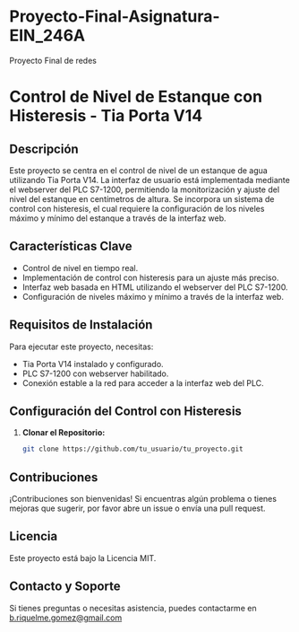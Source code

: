 # Proyecto-Final-Asignatura-EIN_246A
Proyecto Final de redes
# Control de Nivel de Estanque con Histeresis - Tia Porta V14

## Descripción

Este proyecto se centra en el control de nivel de un estanque de agua utilizando Tia Porta V14. La interfaz de usuario está implementada mediante el webserver del PLC S7-1200, permitiendo la monitorización y ajuste del nivel del estanque en centímetros de altura. Se incorpora un sistema de control con histeresis, el cual requiere la configuración de los niveles máximo y mínimo del estanque a través de la interfaz web.

## Características Clave

- Control de nivel en tiempo real.
- Implementación de control con histeresis para un ajuste más preciso.
- Interfaz web basada en HTML utilizando el webserver del PLC S7-1200.
- Configuración de niveles máximo y mínimo a través de la interfaz web.

## Requisitos de Instalación

Para ejecutar este proyecto, necesitas:

- Tia Porta V14 instalado y configurado.
- PLC S7-1200 con webserver habilitado.
- Conexión estable a la red para acceder a la interfaz web del PLC.

## Configuración del Control con Histeresis

1. **Clonar el Repositorio:**
   ```bash
   git clone https://github.com/tu_usuario/tu_proyecto.git

## Contribuciones
¡Contribuciones son bienvenidas! Si encuentras algún problema o tienes mejoras que sugerir, por favor abre un issue o envía una pull request.

## Licencia
Este proyecto está bajo la Licencia MIT.

## Contacto y Soporte
Si tienes preguntas o necesitas asistencia, puedes contactarme en b.riquelme.gomez@gmail.com
